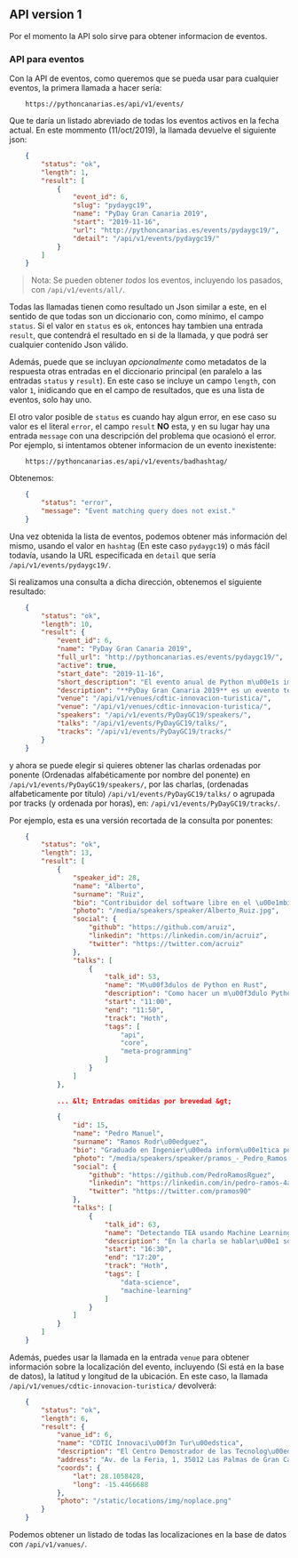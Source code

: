 ## API version 1

Por el momento la API solo sirve para obtener informacion de eventos.

### API para eventos

Con la API de eventos, como queremos que se pueda usar para cualquier eventos, la primera llamada a
hacer sería:

```
    https://pythoncanarias.es/api/v1/events/
```

Que te daría un listado abreviado de todas los eventos activos en la fecha actual. En este mommento
(11/oct/2019), la llamada devuelve el siguiente json:

```JSON
    {
        "status": "ok",
        "length": 1,
        "result": [
            {
                "event_id": 6,
                "slug": "pydaygc19",
                "name": "PyDay Gran Canaria 2019",
                "start": "2019-11-16",
                "url": "http://pythoncanarias.es/events/pydaygc19/",
                "detail": "/api/v1/events/pydaygc19/"
            }
        ]
    }
```

> Nota: Se pueden obtener _todos_ los eventos, incluyendo los pasados, con `/api/v1/events/all/`.

Todas las llamadas tienen como resultado un Json similar a este, en el sentido de que todas son un
diccionario con, como mínimo, el campo `status`. Si el valor en `status` es `ok`, entonces hay
tambien una entrada `result`, que contendrá el resultado en si de la llamada, y que podrá ser
cualquier contenido Json válido.

Además, puede que se incluyan _opcionalmente_ como metadatos de la respuesta otras entradas en el
diccionario principal (en paralelo a las entradas `status` y `result`). En este caso se incluye un
campo `length`, con valor `1`, inidicando que en el campo de resultados, que es una lista de
eventos, solo hay uno.

El otro valor posible de `status` es cuando hay algun error, en ese caso su valor es el literal
`error`, el campo `result` **NO** esta, y en su lugar hay una entrada `message` con una descripción
del problema que ocasionó el error. Por ejemplo, si intentamos obtener informacion de un evento
inexistente:

```
    https://pythoncanarias.es/api/v1/events/badhashtag/
```

Obtenemos:

```JSON
    {
        "status": "error",
        "message": "Event matching query does not exist."
    }
```

Una vez obtenida la lista de eventos, podemos obtener más información del mismo, usando el valor
en `hashtag` (En este caso `pydaygc19`) o más fácil todavía, usando la URL especificada en
`detail` que sería `/api/v1/events/pydaygc19/`.

Si realizamos una consulta a dicha dirección, obtenemos el siguiente resultado:

```JSON
    {
        "status": "ok",
        "length": 10,
        "result": {
            "event_id": 6,
            "name": "PyDay Gran Canaria 2019",
            "full_url": "http://pythoncanarias.es/events/pydaygc19/",
            "active": true,
            "start_date": "2019-11-16",
            "short_description": "El evento anual de Python m\u00e1s importante que se celebra en Canarias",
            "description": "**PyDay Gran Canaria 2019** es un evento tecnol\u00f3gico organizado por la asociaci\u00f3n [Python Canarias](https://pythoncanarias.es) cuyo principal objetivo es *promover el uso del lenguaje de programaci\u00f3n Python y servir como punto de encuentro de todas aquellas personas interesadas en el mismo*.\r\n\r\nEste evento no ser\u00eda posible sin la inestimable ayuda de la [SPEGC](https://www.spegc.org/formacion-y-eventos/pyday-gran-canaria-2019/) (Sociedad de Promoci\u00f3n Econ\u00f3mica de Gran Canaria) a quien agradecemos especialmente su colaboraci\u00f3n.",
            "venue": "/api/v1/venues/cdtic-innovacion-turistica/",
            "venue": "/api/v1/venues/cdtic-innovacion-turistica/",
            "speakers": "/api/v1/events/PyDayGC19/speakers/",
            "talks": "/api/v1/events/PyDayGC19/talks/",
            "tracks": "/api/v1/events/PyDayGC19/tracks/"
        }
    }
```

y ahora se puede elegir si quieres obtener las charlas ordenadas por ponente (Ordenadas
alfabéticamente por nombre del ponente) en `/api/v1/events/PyDayGC19/speakers/`, por las charlas,
(ordenadas alfabeticamente por título) `/api/v1/events/PyDayGC19/talks/` o agrupada por tracks (y
ordenada por horas), en: `/api/v1/events/PyDayGC19/tracks/`.

Por ejemplo, esta es una versión recortada de la consulta por ponentes:

```JSON
    {
        "status": "ok",
        "length": 13,
        "result": [
            {
                "speaker_id": 28,
                "name": "Alberto",
                "surname": "Ruiz",
                "bio": "Contribuidor del software libre en el \u00e1mbito de GNOME y el escritorio libre durante los \u00faltimos 15 a\u00f1os.\r\nActualmente trabajo en Red Hat como director del equipo de habilitamiento de hardware para portatiles y el stack UEFI y de gesti\u00f3n de arranque para RHEL.",
                "photo": "/media/speakers/speaker/Alberto_Ruiz.jpg",
                "social": {
                    "github": "https://github.com/aruiz",
                    "linkedin": "https://linkedin.com/in/acruiz",
                    "twitter": "https://twitter.com/acruiz"
                },
                "talks": [
                    {
                        "talk_id": 53,
                        "name": "M\u00f3dulos de Python en Rust",
                        "description": "Como hacer un m\u00f3dulo Python usando la API de CPython desde Rust para acelerar c\u00f3digo o acceder a funcionalidades disponibles en Rust.",
                        "start": "11:00",
                        "end": "11:50",
                        "track": "Hoth",
                        "tags": [
                            "api",
                            "core",
                            "meta-programming"
                        ]
                    }
                ]
            },
            
            ... &lt; Entradas omitidas por brevedad &gt;

            {
                "id": 15,
                "name": "Pedro Manuel",
                "surname": "Ramos Rodr\u00edguez",
                "bio": "Graduado en Ingenier\u00eda inform\u00e1tica por la ULL. Full stack developer en Edosoft Factory. Amante de la tecnolog\u00eda y de la ciencia. Curioso por naturaleza y siempre con ganas de aprender. Apasionado de la visualizaci\u00f3n de datos y de la ciencia de datos donde cada d\u00eda intenta aprender m\u00e1s sobre el tema.",
                "photo": "/media/speakers/speaker/pramos_-_Pedro_Ramos.png",
                "social": {
                    "github": "https://github.com/PedroRamosRguez",
                    "linkedin": "https://linkedin.com/in/pedro-ramos-4a5a41135",
                    "twitter": "https://twitter.com/pramos90"
                },
                "talks": [
                    {
                        "talk_id": 63,
                        "name": "Detectando TEA usando Machine Learning",
                        "description": "En la charla se hablar\u00e1 sobre un modelo realizado para la detecci\u00f3n del Trastorno Espectro Autista utilizando algoritmos de machine learning. El objetivo de esta charla, es mostrar que gracias a este tipo de t\u00e9cnicas, es posible ayudar a terapeutas que traten este tipo de trastornos a corroborar sus datos con los del modelo.",
                        "start": "16:30",
                        "end": "17:20",
                        "track": "Hoth",
                        "tags": [
                            "data-science",
                            "machine-learning"
                        ]
                    }
                ]
            }
        ]
    }
```

Además, puedes usar la llamada en la entrada `venue` para obtener información sobre la localización
del evento, incluyendo (Si está en la base de datos), la latitud y longitud de la
ubicación. En este caso, la llamada `/api/v1/venues/cdtic-innovacion-turistica/` devolverá:

```JSON
    {
        "status": "ok",
        "length": 6,
        "result": {
            "vanue_id": 6,
            "name": "CDTIC Innovaci\u00f3n Tur\u00edstica",
            "description": "El Centro Demostrador de las Tecnolog\u00edas de la Informaci\u00f3n y la Comunicaci\u00f3n para la Innovaci\u00f3n Tur\u00edstica (CDTIC Innovaci\u00f3n Tur\u00edstica) facilita a la sociedad local y a las empresas tur\u00edsticas el conocimiento y la adopci\u00f3n de las TIC a trav\u00e9s de diversas actividades.\r\n\r\nSe encuentra dentro del Recinto Ferial (Feria del Atl\u00e1ntico).",
            "address": "Av. de la Feria, 1, 35012 Las Palmas de Gran Canaria, Las Palmas",
            "coords": {
                "lat": 28.1058428,
                "long": -15.4466688
            },
            "photo": "/static/locations/img/noplace.png"
        }
    }
```

Podemos obtener un listado de todas las localizaciones en la base de datos con `/api/v1/vanues/`.


